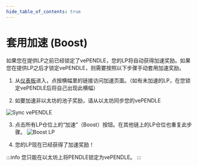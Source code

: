 ```yaml
---
hide_table_of_contents: true
---
```


# 套用加速 (Boost)

如果您在提供LP之前已经锁定了vePENDLE，您的LP将自动获得加速奖励。如果您在提供LP之后才锁定vePENDLE，则需要按照以下步骤手动套用加速奖励。

1. 从[仪表板](https://app.pendle.finance/pro/dashboard)进入，点按横幅里的链接访问加速页面。（如有未加速的LP，在您锁定vePENDLE后将自己出现此横幅）

2. 如要加速非以太坊的池子奖励，请从以太坊同步您的vePENDLE 

![Sync vePENDLE](/img/ProtocolMechanics/vependle_sync.png "Sync vePENDLE")

3. 点击所有LP仓位上的“加速”（Boost）按钮。在其他链上的LP仓位也重复此步骤。
![Boost LP](/img/ProtocolMechanics/boost_lp.png "Boost LP")
   
4. 您的LP现在已经获得了加速奖励！

:::info
您只能在以太坊上将PENDLE锁定为vePENDLE。
:::
